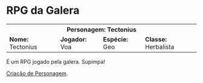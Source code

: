 <!-- TITLE: RPG da Galera - Home -->
<!-- SUBTITLE: Onde sabe-se do que há de saber sobre o RPG da Galera. -->

# RPG da Galera
<table>
  <tr>
    <th colspan="4">Personagem: Tectonius</th>
  </tr>
  <tr>
		<td><b>Nome:</b> Tectonius</td>
    <td><b>Jogador:</b> Voa</td>
    <td><b>Espécie:</b> Geo</td>
    <td><b>Classe:</b> Herbalista</td>
  </tr>
</table>

É um RPG jogado pela galera. Supimpa!


[Criação de Personagem](criacao-de-personagem).